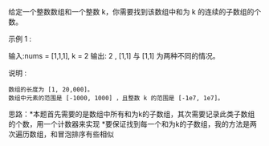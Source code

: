 
给定一个整数数组和一个整数 k，你需要找到该数组中和为 k 的连续的子数组的个数。

示例 1 :

输入:nums = [1,1,1], k = 2
输出: 2 , [1,1] 与 [1,1] 为两种不同的情况。

说明 :

    数组的长度为 [1, 20,000]。
    数组中元素的范围是 [-1000, 1000] ，且整数 k 的范围是 [-1e7, 1e7]。
思路：*本题首先需要的是数组中所有和为k的子数组，其次需要记录此类子数组的个数，用一个计数器来实现
     *要保证找到每一个和为k的子数组，我的方法是两次遍历数组，和冒泡排序有些相似
